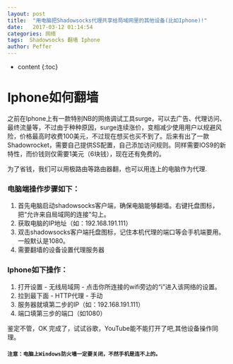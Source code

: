 ```yaml
---
layout: post
title:  "用电脑把Shadowsocks代理共享给局域网里的其他设备(比如Iphone)!"
date:   2017-03-12 01:14:54
categories: 网络
tags:  Shadowsocks 翻墙 Iphone
author: Peffer
---
```


* content
{:toc}

# Iphone如何翻墙
之前在Iphone上有一款特别NB的网络调试工具surge，可以去广告、代理访问、最终流量等，不过由于种种原因，surge连续涨价，变相减少使用用户以规避风险，价格最高时收费100美元，不过现在想买也买不到了。后来有出了一款Shadowrocket，需要自己提供SS配置，自己添加访问规则。同样需要IOS9的新特性，而价钱则仅需要1美元（6块钱），现在还有免费的。




为了省钱，我们可以用极路由等路由器翻，也可以用连上的电脑作为代理.

### 电脑端操作步骤如下：

1. 首先电脑启动shadowsocks客户端，确保电脑能够翻墙。右键托盘图标，把“允许来自局域网的连接”勾上。
2. 获取电脑的IP地址（如：192.168.191.111） 
3. 双击shadowsocks客户端托盘图标，记住本机代理的端口等会手机端要用。一般默认是1080。
4. 需要翻墙的设备设置代理服务器

### Iphone如下操作：
 1. 打开设置 - 无线局域网 - 点击你所连接的wifi旁边的“i”进入该网络的设置。
 2. 拉到最下面 - HTTP代理 - 手动
 3. 服务器就填第二步的IP（如：192.168.191.111）
 4. 端口填第三步的端口（如1080）
 
 鉴定不管，OK 完成了，试试谷歌，YouTube能不能打开了吧,其他设备操作同理。

#### `注意：电脑上Windows防火墙一定要关闭，不然手机是连不上的。`
